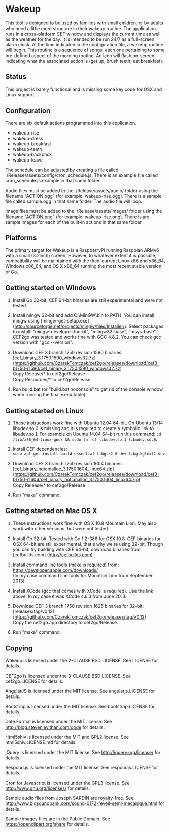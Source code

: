 Wakeup
======
This tool is designed to be used by families with small children, or by adults
who need a little more structure in their wakeup routine.  The application
runs in a cross-platform CEF window and displays the current time as well as
the weather for the day.  It is intended to be run 24/7 as a full-screen alarm
clock.  At the time indicated in the configuration file, a wakeup routine will
begin.  This routine is a sequence of songs, each one pertaining to some
pre-defined aspect of the morning routine.  An icon will flash on-screen
indicating what the associated action is (get up, brush teeth, eat breakfast).

Status
------
This project is barely functional and is missing some key code for OSX and 
Linux support.

Configuration
-------------
There are six default actions programmed into this application.
- wakeup-rise
- wakeup-dress
- wakeup-breakfast
- wakeup-teeth
- wakeup-backpack
- wakeup-leave

The schedule can be adjusted by creating a file called 
./Release/assets/config/cron_schedule.js.  There is an example file called
cron_schedule.js.example in that same folder.

Audio files must be added to the ./Release/assets/audio/ folder using the
filename "ACTION.ogg" (for example: wakeup-rise.ogg).  There is a sample file
called sample.ogg in that same folder.  The audio file will loop.

Image files must be added to the ./Release/assets/images/ folder using the
filename "ACTION.png" (for example: wakeup-rise.png).  There is are sample
images for each of the built-in actions in that same folder.

Platforms
---------
The primary target for Wakeup is a RaspberryPi running Raspbian ARMv6 with a 
small (3.2inch) screen.  However, to whatever extent it is possible, 
compatibility will be maintained with the then-current Linux x86 and x86_64, 
Windows x86_64, and OS X x86_64 running the most recent stable version of Go.


Getting started on Windows
--------------------------
1. Install Go 32-bit. CEF 64-bit binaries are still experimental and
   were not tested.

2. Install mingw 32-bit and add C:\MinGW\bin to PATH. You can install mingw
   using [mingw-get-setup.exe]
   (http://sourceforge.net/projects/mingw/files/Installer/).
   Select packages to install: "mingw-developer-toolkit",
   "mingw32-base", "msys-base". CEF2go was tested and works fine
   with GCC 4.8.2. You can check gcc version with "gcc --version".

3. Download CEF 3 branch 1750 revision 1590 binaries:
   [cef_binary_3.1750.1590_windows32.7z]
   (https://github.com/CzarekTomczak/cef2go/releases/download/cef3-b1750-r1590/cef_binary_3.1750.1590_windows32.7z)  
   Copy Release/* to cef2go/Release  
   Copy Resources/* to cef2go/Release  

4. Run build.bat (or "build.bat noconsole" to get rid of the console
    window when running the final executable)


Getting started on Linux
------------------------
1. These instructions work fine with Ubuntu 12.04 64-bit. 
   On Ubuntu 13/14 libudev.so.0 is missing and it is required to 
   create a symbolic link to libudev.so.1. For example on 
   Ubuntu 14.04 64-bit run this command: 
  `cd /lib/x86_64-linux-gnu/ && sudo ln -sf libudev.so.1 libudev.so.0`.

2. Install CEF dependencies:  
   `sudo apt-get install build-essential libgtk2.0-dev libgtkglext1-dev`

3. Download CEF 3 branch 1750 revision 1604 binaries:
   [cef_binary_notcmalloc_3.1750.1604_linux64.zip]
   (https://github.com/CzarekTomczak/cef2go/releases/download/cef3-b1750-r1604/cef_binary_notcmalloc_3.1750.1604_linux64.zip)  
   Copy Release/* to cef2go/Release

4. Run "make" command.


Getting started on Mac OS X
---------------------------
1. These instructions work fine with OS X 10.8 Mountain Lion.
   May also work with other versions, but were not tested.

2. Install Go 32-bit. Tested with Go 1.2-386 for OSX 10.8.
   CEF binaries for OSX 64-bit are still experimental, that's
   why we're using 32-bit. Though you can try building with
   CEF 64-bit, download binaries from [cefbuilds.com]
   (http://cefbuilds.com).

3. Install command line tools (make is required) from:  
   https://developer.apple.com/downloads/  
   (In my case command line tools for Mountain Lion from September 2013)

4. Install XCode (gcc that comes with XCode is required). 
   Use the link above. In my case it was XCode 4.6.3 from June 2013.

5. Download CEF 3 branch 1750 revision 1625 binaries for 32-bit:
   [releases/tag/v0.12]
   (https://github.com/CzarekTomczak/cef2go/releases/tag/v0.12)  
   Copy the cef2go.app directory to cef2go/Release.

6. Run "make" command.

Copying
-------
Wakeup is licensed under the 2-CLAUSE BSD LICENSE.  See LICENSE for details.

CEF2go is licensed under the 3-CLAUSE BSD LICENSE.  See cef2go.LICENSE for 
details.

AngularJS is licensed under the MIT license.  See angularjs.LICENSE for details.

Bootstrap is licensed under the MIT license.  See bootstrap.LICENSE for details.

Date.Format is licensed under the MIT license.  See 
http://blog.stevenlevithan.com/code for details.

Html5shiv is licensed under the MIT and GPL2 license.  See html5shiv.LICENSE.md
for details.

jQuery is licensed under the MIT license.  See http://jquery.org/license/ for 
details.

Respond.js is licensed under the MIT license.  See respondjs.LICENSE for 
details.

Cron for Javascript is licensed under the GPL3 license.  See 
http://www.gnu.org/licenses/ for details.

Sample audio files from Joseph SARDIN are royalty-free.  See 
http://www.bigsoundbank.com/sound-0172-reveil-semi-mecanique.html for details.

Sample images files are in the Public Domain.  See
https://openclipart.org/share for details.